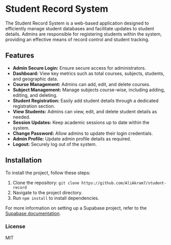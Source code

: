 # Student Record System

The Student Record System is a web-based application designed to efficiently manage student databases and facilitate updates to student details. Admins are responsible for registering students within the system, providing an effective means of record control and student tracking.


## Features

- **Admin Secure Login:** Ensure secure access for administrators.
- **Dashboard:** View key metrics such as total courses, subjects, students, and geographic data.
- **Course Management:** Admins can add, edit, and delete courses.
- **Subject Management:** Manage subjects course-wise, including adding, editing, and deleting.
- **Student Registration:** Easily add student details through a dedicated registration section.
- **View Students:** Admins can view, edit, and delete student details as needed.
- **Session Updates:** Keep academic sessions up to date within the system.
- **Change Password:** Allow admins to update their login credentials.
- **Admin Profile:** Update admin profile details as required.
- **Logout:** Securely log out of the system.

## Installation

To install the project, follow these steps:

1. Clone the repository: `git clone https://github.com/AliAkram7/student-record`
2. Navigate to the project directory.
3. Run `npm install` to install dependencies.

For more information on setting up a Supabase project, refer to the [Supabase documentation](https://supabase.com/docs/guides/getting-started/tutorials/with-nextjs).

### License

MIT

